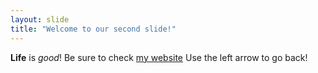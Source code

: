 ```yaml
---
layout: slide
title: "Welcome to our second slide!"
---
```

**Life** is *good*! Be sure to check [my website](//marcosalles.github.io)
Use the left arrow to go back!
